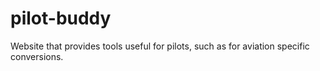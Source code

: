 # pilot-buddy
Website that provides tools useful for pilots, such as for aviation specific conversions.
